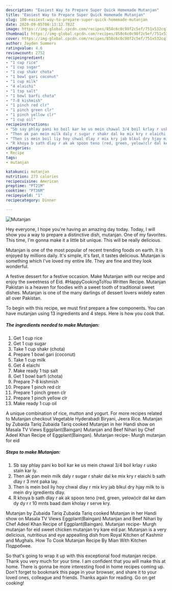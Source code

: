 ```yaml
---
description: "Easiest Way to Prepare Super Quick Homemade Mutanjan"
title: "Easiest Way to Prepare Super Quick Homemade Mutanjan"
slug: 100-easiest-way-to-prepare-super-quick-homemade-mutanjan
date: 2020-09-05T06:13:12.782Z
image: https://img-global.cpcdn.com/recipes/858c6c0c98f2c5ef/751x532cq70/mutanjan-recipe-main-photo.jpg
thumbnail: https://img-global.cpcdn.com/recipes/858c6c0c98f2c5ef/751x532cq70/mutanjan-recipe-main-photo.jpg
cover: https://img-global.cpcdn.com/recipes/858c6c0c98f2c5ef/751x532cq70/mutanjan-recipe-main-photo.jpg
author: Jayden Summers
ratingvalue: 4.6
reviewcount: 2752
recipeingredient:
- "1 cup rice"
- "1 cup sugar"
- "1 cup shakr chota"
- "1 bowl gari coconut"
- "1 cup milk"
- "4 elaichi"
- "1 tsp salt"
- "1 bowl barfi chota"
- "7-8 kishmish"
- "1 pinch red clr"
- "1 pinch green clr"
- "1 pinch yellow clr"
- "1 cup oil"
recipeinstructions:
- "Sb say phlay pani ko boil kar ke us mein chawal 3/4 boil krlay r usko stain kar ly."
- "Then ak pan mein milk daly r sugar r shakr dal ke mix kry r elaichi b sath dlay r 3 mnt paka lay."
- "Then is mein boil liy hoy chwal dlay r mix kry jab blkul dry hjay milk to is mein dry igredients dlay."
- "R khoya b sath dlay r ak ak spoon teno (red, green, yelow)clr dal ke dam dy dy r r 10 mnts baad dam kholay r serve kry."
categories:
- Recipe
tags:
- mutanjan

katakunci: mutanjan 
nutrition: 273 calories
recipecuisine: American
preptime: "PT21M"
cooktime: "PT36M"
recipeyield: "1"
recipecategory: Dinner

---
```



![Mutanjan](https://img-global.cpcdn.com/recipes/858c6c0c98f2c5ef/751x532cq70/mutanjan-recipe-main-photo.jpg)

Hey everyone, I hope you're having an amazing day today. Today, I will show you a way to prepare a distinctive dish, mutanjan. One of my favorites. This time, I'm gonna make it a little bit unique. This will be really delicious.

Mutanjan is one of the most popular of recent trending foods on earth. It is enjoyed by millions daily. It's simple, it's fast, it tastes delicious. Mutanjan is something which I've loved my entire life. They are fine and they look wonderful.

A festive dessert for a festive occasion. Make Mutanjan with our recipe and enjoy the sweetness of Eid. #HappyCookingToYou Written Recipe. Mutanjan Pakistan is a heaven for foodies with a sweet tooth of traditional sweet dishes. Mutanjan is one of the many darlings of dessert lovers widely eaten all over Pakistan.


To begin with this recipe, we must first prepare a few components. You can have mutanjan using 13 ingredients and 4 steps. Here is how you cook that.

<!--inarticleads1-->

##### The ingredients needed to make Mutanjan:

1. Get 1 cup rice
1. Get 1 cup sugar
1. Take 1 cup shakr (chota)
1. Prepare 1 bowl gari (coconut)
1. Take 1 cup milk
1. Get 4 elaichi
1. Make ready 1 tsp salt
1. Get 1 bowl barfi (chota)
1. Prepare 7-8 kishmish
1. Prepare 1 pinch red clr
1. Prepare 1 pinch green clr
1. Prepare 1 pinch yellow clr
1. Make ready 1 cup oil


A unique combination of rice, mutton and yogurt. For more recipes related to Mutanjan checkout Vegetable Hyderabadi Biryani, Jeera Rice. Mutanjan by Zubaida Tariq Zubaida Tariq cooked Mutanjan in her Handi show on Masala TV Views Eggplant(Baingan) Mutanjan and Beef Nihari by Chef Adeel Khan Recipe of Eggplant(Baingan). Mutanjan recipe- Murgh mutanjan for eid 

<!--inarticleads2-->

##### Steps to make Mutanjan:

1. Sb say phlay pani ko boil kar ke us mein chawal 3/4 boil krlay r usko stain kar ly.
1. Then ak pan mein milk daly r sugar r shakr dal ke mix kry r elaichi b sath dlay r 3 mnt paka lay.
1. Then is mein boil liy hoy chwal dlay r mix kry jab blkul dry hjay milk to is mein dry igredients dlay.
1. R khoya b sath dlay r ak ak spoon teno (red, green, yelow)clr dal ke dam dy dy r r 10 mnts baad dam kholay r serve kry.


Mutanjan by Zubaida Tariq Zubaida Tariq cooked Mutanjan in her Handi show on Masala TV Views Eggplant(Baingan) Mutanjan and Beef Nihari by Chef Adeel Khan Recipe of Eggplant(Baingan). Mutanjan recipe- Murgh mutanjan for eid sweet chicken mutanjan try kare eid par. Mutanjan is a very delicious, nutritious and eye appealling dish from Royal Kitchen of Kashmir and Mughals. How To Cook Mutanjan Recipe By Mian With Kitchen Подробнее. 

So that's going to wrap it up with this exceptional food mutanjan recipe. Thank you very much for your time. I am confident that you will make this at home. There is gonna be more interesting food in home recipes coming up. Don't forget to bookmark this page in your browser, and share it to your loved ones, colleague and friends. Thanks again for reading. Go on get cooking!
